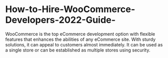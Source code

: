 # How-to-Hire-WooCommerce-Developers-2022-Guide-
WooCommerce is the top eCommerce development option with flexible features that enhances the abilities of any eCommerce site. With sturdy solutions, it can appeal to customers almost immediately. It can be used as a single store or can be established as multiple stores using security.
